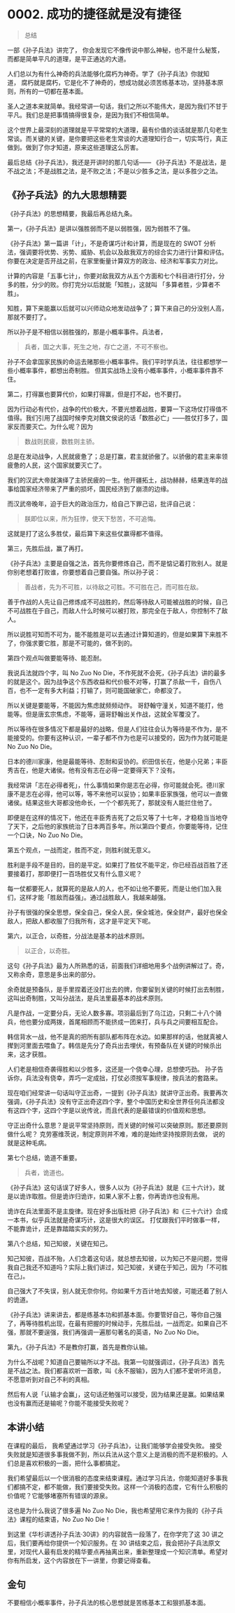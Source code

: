 # 0002. 成功的捷径就是没有捷径
> 总结

一部《孙子兵法》讲完了， 你会发现它不像传说中那么神秘，也不是什么秘笈，而都是简单平凡的道理，是平正通达的大道。

人们总以为有什么神奇的兵法能够化腐朽为神奇。学了《孙子兵法》你就知道， 腐朽就是腐朽，它是化不了神奇的，想成功就必须苦练基本功，坚持基本原则，所有的一切都在基本面。

圣人之道本来就简单。我经常讲一句话，我们之所以不能伟大，是因为我们不甘于平凡。我们总是把事情搞得很复杂，是因为我们不相信简单。

这个世界上最深刻的道理就是平平常常的大道理，最有价值的谈话就是那几句老生常谈。而关键的关键，是你要把这些老生常谈的大道理知行合一，切实笃行，真正做到。做到了你才知道，原来这些道理这么厉害。

最后总结《孙子兵法》，我还是开讲时的那几句话—— 《孙子兵法》不是战法，是不战之法；不是战胜之法，是不败之法；不是以少胜多之法，是以多胜少之法。

## 《孙子兵法》的九大思想精要

《孙子兵法》的思想精要，我最后再总结九条。

第一，《孙子兵法》是讲以强胜弱而不是以弱胜强，因为弱胜不了强。

《孙子兵法》第一篇讲「计」，不是奇谋巧计和计算，而是现在的 SWOT 分析法，强调要将优势、劣势、威胁、机会以及敌我双方的综合实力进行计算和评估。你要在决定是否开战之前，在家里衡量计算双方的政治、经济和军事实力对比。

计算的内容是「五事七计」，你要对敌我双方从五个方面和七个科目进行打分，分多的胜，分少的败。你打完分以后就能「知胜」，这就叫
「多算者胜，少算者不胜」。

知胜，算下来能赢以后就可以兴师动众地发动战争了；算下来自己的分没别人高，那就不要打了。

所以孙子是不相信以弱胜强的，那是小概率事件。兵法者，

> 兵者，国之大事，死生之地，存亡之道，不可不察也。

孙子不会拿国家民族的命运去赌那些小概率事件。我们平时学兵法，往往都想学一些小概率事件，都想出奇制胜。 但其实战场上没有小概率事件，小概率事件靠不住。

第二，打得赢也要算代价，如果打得赢，但是打不起，也不要打。

因为行动必有代价，战争的代价极大，不要光想着战胜，要算一下这场仗打得值不值得。我们引用了战国时候李克对魏文侯说的话「数胜必亡」——胜仗打多了，国家反而要灭亡。为什么呢？因为

> 数战则民疲，数胜则主骄。

总是在发动战争，人民就疲惫了；总是打赢，君主就骄傲了。以骄傲的君主来率领疲惫的人民，这个国家就要灭亡了。

我们的汉武大帝就演绎了主骄民疲的一生。他开疆拓土，战功赫赫，结果连年的战事给国家经济带来了严重的损坏，国民经济到了崩溃的边缘。

而汉武帝晚年，迫于巨大的政治压力，给自己下罪己诏，批评自己说：

> 朕即位以来，所为狂悖，使天下愁苦，不可追悔。

这就是打了这么多胜仗，最后算下来这些仗赢得都不值得。

第三，先胜后战，赢了再打。

《孙子兵法》主要是自强之法，首先你要修炼自己，而不是惦记着打败别人。就是你别老想着打败谁，你要想着自己要自强。所以孙子说：

> 善战者，先为不可胜，以待敌之可胜。不可胜在己，而可胜在敌。

善于作战的人先让自己修炼成不可战胜的，然后等待敌人可能被战胜的时候，自己不可战胜在于自己，而敌人什么时候可以被打败，那完全在于敌人，你控制不了敌人。

所以说胜可知而不可为，能不能胜是可以去通过计算知道的，但是如果算下来胜不了，你强求要它胜，那是不可能的，做不到的。

第四个观点叫做要能等待、能忍耐。

我说兵法就四个字，叫 No Zuo No Die，不作死就不会死，《孙子兵法》讲的最多的就是这个。因为战争这个东西收益和代价极不对等，打赢了杀敌一千，自伤八百，也不一定有多大利益；打输了，则可能国破家亡，命都没了。

所以关键是要能等，不能因为焦虑就频频动作。 哥舒翰守潼关，知道不能打，他能等。但是唐玄宗焦虑，不能等，逼哥舒翰出关作战，这就全军覆没了。

所以等待在很多情况下都是最好的战略，但是人们往往会认为等待是不作为，是不能接受的。你要有这种认识，一辈子都不作为也是可以接受的，因为作为就可能是 No Zuo No Die。

日本的德川家康，他是最能等待、忍耐和妥协的。织田信长在，他是小兄弟；丰臣秀吉在，他是大诸侯。他有没有志在必得一定要得天下？没有。

我经常讲「志在必得者死」，什么事情如果你是志在必得，你可能就会死。德川家康不是志在必得，他可以等，等不来他可以妥协；如果丰臣家族强，他可以一直做诸侯。结果这些大哥都没他命长，一个个都先死了，那就没有人能拦住他了。

即便是在这样的情况下，他还在丰臣秀吉死了之后又等了十七年，才稳稳当当地夺了天下，之后他的家族统治了日本两百多年。所以第四个要点，你要能等待，记住一个口诀，No Zuo No Die。

第五个观点，一战而定，胜而不定，则胜利就无意义。

胜利是手段不是目的，目的是平定。如果打了胜仗不能平定，你已经百战百胜了还要接着打，那即便打一百场胜仗又有什么意义呢？

每一仗都要死人，就算死的是敌人的人，也不如让他不要死，而是让他们加入我们，这样才能「胜敌而益强」。通过战胜敌人，我越来越强。

孙子有很强的保全思想，保全自己，保全人民，保全城池，保全财产，最好也保全敌人，把敌人都收服了归我所有，这才是平定天下呢。

第六，以正合，以奇胜，分战法是基本的战术原则。

> 以正合，以奇胜。

这句《孙子兵法》最为人所熟悉的话，前面我们详细地用多个战例讲解过了。奇，又称余奇，意思是多出来的部分。

余奇就是预备队，是手里捏着还没打出去的牌，你要留到关键的时候打出去制胜，这叫出奇制胜，又叫分战法，是兵法里最基本的战术原则。

凡是作战，一定要分兵，无论人数多寡。项羽最后到了乌江边，只剩二十八个骑兵，他也要分成两拨，首尾相顾而不能挤成一团来打，兵与兵之间要相互配合。

韩信背水一战，他不是真的把所有部队都布阵在水边。如果那样的话，他就真被人撵到河里面去喂鱼了。韩信是先分了奇兵出去埋伏，有预备队在关键的时候杀出来，这才获胜。

人们老是相信奇袭得胜和以少胜多，这还是一个侥幸心理，总想使巧劲。 孙子告诉你，兵法没有侥幸，弄巧一定成拙，打仗必须按军事规律，按兵法的套路来。

现在咱们经常讲一句话叫守正出奇，一提到《孙子兵法》就讲守正出奇。我要再次强调，《孙子兵法》没有守正出奇这四个字，整个中国历史和全世界任何兵法都没有这四个字，这四个字是以讹传讹，而且代表的是最错误的价值观和思想。

守正出奇什么意思？是说平常坚持原则，而关键的时候可以突破原则。那还要原则做什么呢？ 克劳塞维茨说，制定原则并不难，难的是始终坚持按原则去做， 说的就是这种毛病。

第七个总结，诡道不重要。

> 兵者，诡道也。

《孙子兵法》这句话误了好多人，很多人以为《孙子兵法》就是《三十六计》，就是以诡诈取胜。但是诡诈归诡诈，如果人家不上套，你再诡诈也没有用。

诡诈在兵法里面不是主旋律。现在好多出版社把《孙子兵法》和《三十六计》合成一本书，似乎兵法就是奇谋巧计，这是很大的误区。 打仗跟我们平时做事一样，不能靠诡计，还是靠踏踏实实的努力。

第八个总结，知己知彼，关键在知己。

知己知彼，百战不殆，人们念着这句话，就总想去知彼，以为知己不是问题，觉得我自己我还不知道吗？实际上我们讲过，知己知彼，关键在于知己，因为「不可胜在己」。

自己强大了不失误，别人就无奈你何。你如果千方百计地去知彼，可能还着了别人的诡道。

《孙子兵法》讲来讲去，都是练基本功和抓基本面。你要管好自己，等你自己强了，再等待胜机出现，在最有把握的时候动手，先胜后战，一战而定。如果自己不强，那就不要逞强，我们再强调一遍那句著名的英语，No Zuo No Die。

第九，《孙子兵法》不是教你打赢，首先是教你认输。

为什么不战呢？知道自己要输所以才不战。我第一句就强调过，《孙子兵法》首先是不战之法。我们都喜欢听一首歌，叫《永不服输》，因为人们都不爱听坏消息，不愿意听到对自己不利的真相。

然后有人说「认输才会赢」，这句话还勉强可以接受，因为结果还是赢。如果结果也没有赢而还是输呢？你能不能接受失败呢？

## 本讲小结

在课程的最后， 我希望通过学习《孙子兵法》，让我们能够学会接受失败。 接受失败就是知道很多事我做不到，所以兵法从这个意义上是消极的而不是积极的。人们总是喜欢积极的一面，把什么事都搞定。

我们希望最后以一个很消极的态度来结束课程。通过学习兵法，你能知道好多事我们都搞不定，都不能做，我们要接受失败。这样一个消极的态度，它有什么积极的价值呢？它能够堵塞所有错误的源泉。

这也是为什么我说了很多遍 No Zuo No Die，我也希望用它来作为我的《孙子兵法》课程的结束语，No Zuo No Die！

到这里《华杉讲透孙子兵法·30讲》的内容就告一段落了，在你学完了这 30 讲之后，我们要再给你提供一个知识服务。在 30 讲结束之后，我会把孙子兵法原文里，对现代人最有启发的精华要点再抽离出来，重新整理成一个知识清单。希望对你有所启发，这个内容放在下一讲里，你要记得查看。

## 金句

不要相信小概率事件，孙子兵法的核心思想就是苦练基本工和狠抓基本面。